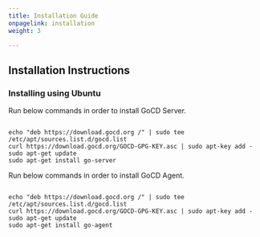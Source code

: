 ```yaml
---
title: Installation Guide
onpagelink: installation
weight: 3

---
```


Installation Instructions
-------------------------

### Installing using Ubuntu

Run below commands in order to install GoCD Server.

 ```

echo "deb https://download.gocd.org /" | sudo tee /etc/apt/sources.list.d/gocd.list
curl https://download.gocd.org/GOCD-GPG-KEY.asc | sudo apt-key add -
sudo apt-get update
sudo apt-get install go-server

```

Run below commands in order to install GoCD Agent.

 ```

echo "deb https://download.gocd.org /" | sudo tee /etc/apt/sources.list.d/gocd.list
curl https://download.gocd.org/GOCD-GPG-KEY.asc | sudo apt-key add -
sudo apt-get update
sudo apt-get install go-agent

```

